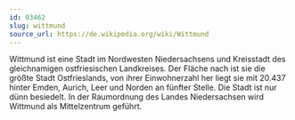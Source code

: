```yaml
---
id: 03462
slug: wittmund
source_url: https://de.wikipedia.org/wiki/Wittmund
---
```


Wittmund ist eine Stadt im Nordwesten Niedersachsens und Kreisstadt des gleichnamigen ostfriesischen Landkreises. Der Fläche nach ist sie die größte Stadt Ostfrieslands, von ihrer Einwohnerzahl her liegt sie mit 20.437 hinter Emden, Aurich, Leer und Norden an fünfter Stelle. Die Stadt ist nur dünn besiedelt. In der Raumordnung des Landes Niedersachsen wird Wittmund als Mittelzentrum geführt.
